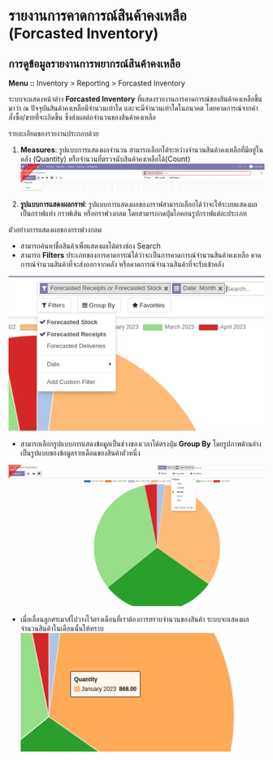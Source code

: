 # รายงานการคาดการณ์สินค้าคงเหลือ (Forcasted Inventory)

## การดูข้อมูลรายงานการพยากรณ์สินค้าคงเหลือ

**Menu ::** Inventory > Reporting > Forcasted Inventory


ระบบจะแสดงหน้าต่าง **Forcasted Inventory** ที่แสดงรายงานการคาดการณ์ของสินค้าคงเหลือขึ้นมาว่า ณ ปัจจุบันสินค้าคงเหลือมีจำนวนเท่าใด และจะมีจำนวนเท่าใดในอนาคต โดยคาดการณ์จากคำสั่งซื้อ/ขายที่จะเกิดขึ้น ซึ่งส่งผลต่อจำนวนของสินค้าคงเหลือ 

รายละเอียดของรายงานประกอบด้วย

1) **Measures**: รูปแบบการแสดงผลจำนวน สามารถเลือกได้ระหว่างจำนวนสินค้าคงเหลือที่มีอยู่ในคลัง (Quantity) หรือจำนวนที่ตรวจนับสินค้าคงเหลือได้(Count)
![](img/FOR02.png)

2) **รูปแบบการแสดงผลกราฟ**: รูปแบบการแสดงผลของกราฟสามารถเลือกได้ว่าจะให้ระบบแสดงผลเป็นกราฟแท่ง กราฟเส้น หรือกราฟวงกลม โดยสามารถกดปุ่มไอคอนรูปกราฟแต่ละประเภท 
    
ตัวอย่างการแสดงผลของกราฟวงกลม 
            
- สามารถค้นหาชื่อสินค้าเพื่อแสดงผลได้ตรงช่อง Search 
- สามารถ **Filters** ประเภทของการคาดการณ์ได้ว่าจะเป็นการคาดการณ์จำนวนสินค้าคงเหลือ คาดการณ์จำนวนสินค้าที่จะส่งออกจากคลัง หรือคาดการณ์จำนวนสินค้าที่จะรับเข้าคลัง
    
![](img/FOR09.png)

- สามารถเลือกรูปแบบการแสดงข้อมูลเป็นช่วงของเวลาได้ตรงปุ่ม **Group By** โดยรูปภาพด้านล่างเป็นรูปแบบของข้อมูลรายเดือนของสินค้าตัวหนึ่ง

![](img/FOR07.png)

- เมื่อเลื่อนลูกศรเมาส์ไปวางไว้ตรงเดือนที่เราต้องการทราบจำนวนของสินค้า ระบบจะแสดงผลจำนวนสินค้าในเดือนนั้นให้ทราบ
![](img/FOR08.png)